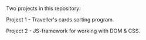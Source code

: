Two projects in this repository:

Project 1 - Traveller's cards sorting program.

Project 2 - JS-framework for working with DOM & CSS.
